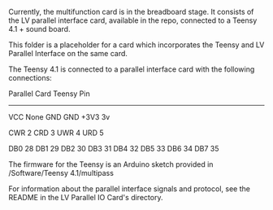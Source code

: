 Currently, the multifunction card is in the breadboard stage. It consists 
of the LV parallel interface card, available in the repo, connected to a 
Teensy 4.1 + sound board.

This folder is a placeholder for a card which incorporates the Teensy and
LV Parallel Interface on the same card.

The Teensy 4.1 is connected to a parallel interface card with the 
following connections:

Parallel Card       Teensy Pin
-------------       ----------
VCC					None
GND 				GND
+3V3				3v

CWR                 2
CRD                 3
UWR                 4
URD                 5

DB0                 28
DB1                 29
DB2                 30
DB3                 31
DB4                 32
DB5                 33
DB6                 34
DB7                 35

The firmware for the Teensy is an Arduino sketch provided
in /Software/Teensy 4.1/multipass

For information about the parallel interface signals and protocol,
see the README in the LV Parallel IO Card's directory.
